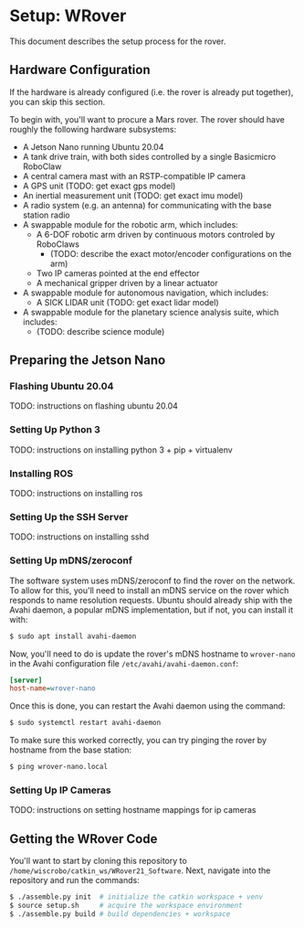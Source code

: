 # Setup: WRover

This document describes the setup process for the rover.

## Hardware Configuration

If the hardware is already configured (i.e. the rover is already put together), you can skip this section.

To begin with, you'll want to procure a Mars rover.
The rover should have roughly the following hardware subsystems:

* A Jetson Nano running Ubuntu 20.04
* A tank drive train, with both sides controlled by a single Basicmicro RoboClaw
* A central camera mast with an RSTP-compatible IP camera
* A GPS unit (TODO: get exact gps model)
* An inertial measurement unit (TODO: get exact imu model)
* A radio system (e.g. an antenna) for communicating with the base station radio
* A swappable module for the robotic arm, which includes:
  * A 6-DOF robotic arm driven by continuous motors controled by RoboClaws
    * (TODO: describe the exact motor/encoder configurations on the arm)
  * Two IP cameras pointed at the end effector
  * A mechanical gripper driven by a linear actuator
* A swappable module for autonomous navigation, which includes:
  * A SICK LIDAR unit (TODO: get exact lidar model)
* A swappable module for the planetary science analysis suite, which includes:
  * (TODO: describe science module)

## Preparing the Jetson Nano

### Flashing Ubuntu 20.04

TODO: instructions on flashing ubuntu 20.04

### Setting Up Python 3

TODO: instructions on installing python 3 + pip + virtualenv

### Installing ROS

TODO: instructions on installing ros

### Setting Up the SSH Server

TODO: instructions on installing sshd

### Setting Up mDNS/zeroconf

The software system uses mDNS/zeroconf to find the rover on the network.
To allow for this, you'll need to install an mDNS service on the rover which responds to name resolution requests.
Ubuntu should already ship with the Avahi daemon, a popular mDNS implementation, but if not, you can install it with:

```sh
$ sudo apt install avahi-daemon
```

Now, you'll need to do is update the rover's mDNS hostname to `wrover-nano` in the Avahi configuration file `/etc/avahi/avahi-daemon.conf`:

```ini
[server]
host-name=wrover-nano
```

Once this is done, you can restart the Avahi daemon using the command:

```sh
$ sudo systemctl restart avahi-daemon
```

To make sure this worked correctly, you can try pinging the rover by hostname from the base station:

```sh
$ ping wrover-nano.local
```

### Setting Up IP Cameras

TODO: instructions on setting hostname mappings for ip cameras

## Getting the WRover Code

You'll want to start by cloning this repository to `/home/wiscrobo/catkin_ws/WRover21_Software`.
Next, navigate into the repository and run the commands:

```sh
$ ./assemble.py init  # initialize the catkin workspace + venv
$ source setup.sh     # acquire the workspace environment
$ ./assemble.py build # build dependencies + workspace
```
